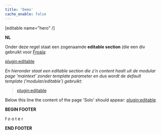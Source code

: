 ```yaml
---
title: 'Demo'
cache_enable: false
---
```


[editable name="hero" /]

**NL** 

Onder deze regel staat een zogenaamde **editable section** (die een div gebruikt voor [Froala](//froala.com):

[plugin:editable](hero?template=modular/editable)

_En hieronder staat een editable section die z'n content haalt uit de modular page 'maintext' zonder template parameter en dus wordt de default template ('modular/editable') gebruikt:_

> [plugin:editable](maintext)

Below this line the content of the page 'Solo' should appear:
[plugin:editable](/solo)

**BEGIN FOOTER**

f o o t e r

**END FOOTER**